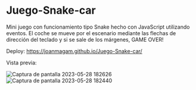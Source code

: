 # Juego-Snake-car
Mini juego con funcionamiento tipo Snake hecho con JavaScript utilizando eventos.
El coche se mueve por el escenario mediante las flechas de dirección del teclado y si se sale de los márgenes, GAME OVER!

Deploy: https://joanmagam.github.io/Juego-Snake-car/

Vista previa:

![Captura de pantalla 2023-05-28 182626](https://github.com/JoanMaGam/Juego-Snake-Car/assets/122151033/159930c8-c8b4-4778-af32-b4ca7c22dd53)
![Captura de pantalla 2023-05-28 182440](https://github.com/JoanMaGam/Juego-Snake-Car/assets/122151033/ce9e67ce-164f-4dec-9bdb-2fff83f4bbc7)


